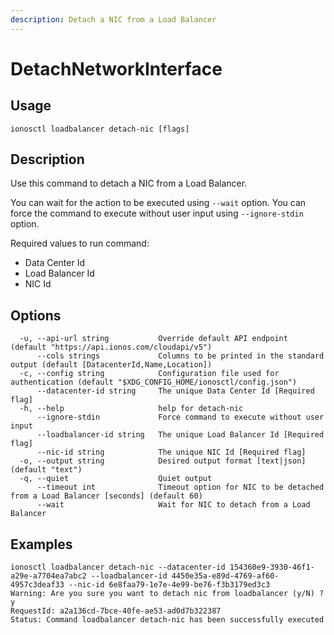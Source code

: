 ```yaml
---
description: Detach a NIC from a Load Balancer
---
```


# DetachNetworkInterface

## Usage

```text
ionosctl loadbalancer detach-nic [flags]
```

## Description

Use this command to detach a NIC from a Load Balancer.

You can wait for the action to be executed using `--wait` option. You can force the command to execute without user input using `--ignore-stdin` option.

Required values to run command:

* Data Center Id
* Load Balancer Id
* NIC Id

## Options

```text
  -u, --api-url string           Override default API endpoint (default "https://api.ionos.com/cloudapi/v5")
      --cols strings             Columns to be printed in the standard output (default [DatacenterId,Name,Location])
  -c, --config string            Configuration file used for authentication (default "$XDG_CONFIG_HOME/ionosctl/config.json")
      --datacenter-id string     The unique Data Center Id [Required flag]
  -h, --help                     help for detach-nic
      --ignore-stdin             Force command to execute without user input
      --loadbalancer-id string   The unique Load Balancer Id [Required flag]
      --nic-id string            The unique NIC Id [Required flag]
  -o, --output string            Desired output format [text|json] (default "text")
  -q, --quiet                    Quiet output
      --timeout int              Timeout option for NIC to be detached from a Load Balancer [seconds] (default 60)
      --wait                     Wait for NIC to detach from a Load Balancer
```

## Examples

```text
ionosctl loadbalancer detach-nic --datacenter-id 154360e9-3930-46f1-a29e-a7704ea7abc2 --loadbalancer-id 4450e35a-e89d-4769-af60-4957c3deaf33 --nic-id 6e8faa79-1e7e-4e99-be76-f3b3179ed3c3 
Warning: Are you sure you want to detach nic from loadbalancer (y/N) ? 
y
RequestId: a2a136cd-7bce-40fe-ae53-ad0d7b322387
Status: Command loadbalancer detach-nic has been successfully executed
```

